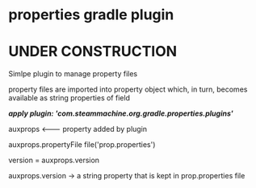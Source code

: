 # properties gradle plugin

# UNDER CONSTRUCTION

Simlpe plugin to manage property files

property files are imported into property object which, in turn, becomes 
available as string properties of field


**_apply plugin: 'com.steammachine.org.gradle.properties.plugins'_**


auxprops <--- property added by plugin

auxprops.propertyFile file('prop.properties')


version = auxprops.version 

auxprops.version -> a string property that is kept in prop.properties file
 


